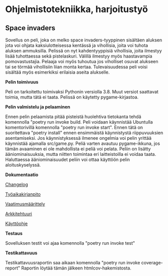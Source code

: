 # Ohjelmistotekniikka, harjoitustyö
## Space invaders

Sovellus on peli, joka on melko space invaders-tyyppinen sisältäen aluksen jota voi ohjata kaksiulotteisessa kentässä ja vihollisia, joita voi tuhota aluksen ammuksilla.
Pelissä on nyt kahdentyyppisiä vihollisia, joita ilmestyy lisää tuhottaessa sekä pistelaskuri. Välillä ilmestyy myös haastavampia pomovastustajia. Pelaaja voi myös tuhoutua jos viholliset osuvat alukseen tai se törmää vihollisiin liian monta kertaa. Tulevaisuudessa peli voisi sisältää myös esimerkiksi erilaisia aseita alukselle.

**Pelin toimivuus**

Peli on tarkoitettu toimivaksi Pythonin versiolla 3.8. Muut versiot saattavat toimia, mutta tätä ei taata. Pelissä on käytetty pygame-kirjastoa.

**Pelin valmistelu ja pelaaminen**

Ennen pelin pelaamista pitää pisteistä huolehtiva tietokanta tehdä komennolla "poetry run invoke build. Peli voidaan käynnistää Ubuntulla komentorivillä komennolla "poetry run invoke start". Ennen tätä on suoritettava "poetry install" ennen ensimmäistä käynnistystä riippuvuuksien asentamiseksi. Jos käynnistyksessä ilmenee ongelmia voi pelin yrittää käynnistää ajamalla src/game.py. Peliä varten avautuu pygame-ikkuna, jos tämän avaaminen ei ole mahdollista ei peliä voi pelata.
Peliin on lisätty ääniominaisuuksia, mutta niitten toimintaa eri laitteistoilla ei voidaa taata. Haluttaessa ääniominaisuudet peliin voi ottaa käyttöön pelin aloituskyselyssä.
 
**Dokumentaatio**

[Changelog](https://github.com/arolaeemil/ot-harjoitustyo/blob/master/python-space-invaders/dokumentaatio/changelog.md)

[Työaikakirjanpito](https://github.com/arolaeemil/ot-harjoitustyo/blob/master/python-space-invaders/dokumentaatio/tuntikirjanpito.md)

[Vaatimusmäärittely](https://github.com/arolaeemil/ot-harjoitustyo/blob/master/python-space-invaders/dokumentaatio/vaatimusmaarittely.md)

[Arkkitehtuuri](https://github.com/arolaeemil/ot-harjoitustyo/blob/master/python-space-invaders/dokumentaatio/arkkitehtuuri.md)

[Käyttöohje](https://github.com/arolaeemil/ot-harjoitustyo/blob/master/python-space-invaders/dokumentaatio/kayttoohje.md)

**Testaus**

Sovelluksen testit voi ajaa komennolla "poetry run invoke test"

**Testikattavuus**

Testikattavuusraportin saa aikaan komennolla "poetry run invoke coverage-report"
Raportin löytää tämän jälkeen htmlcov-hakemistosta.

